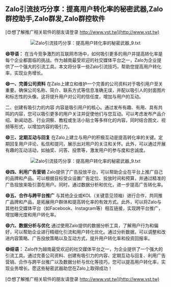 ## **Zalo引流技巧分享：提高用户转化率的秘密武器,Zalo群控助手,Zalo群发,Zalo群控软件**

[😍想了解推广相关软件的朋友请登录 http://www.vst.tw](http://www.vst.tw)

 <center><img src="https://vst.tw/MP4/tuiguang/png/0.png" alt="Zalo引流技巧分享：提高用户转化率的秘密武器_9.txt"></center>

**😄导语：**
在当今竞争激烈的互联网市场中，如何吸引更多的用户并提高转化率是每个企业都面临的挑战。作为越南最受欢迎的社交媒体平台之一，Zalo为企业提供了一个强大的引流工具。本文将分享一些Zalo引流技巧，帮助您提高用户转化率，实现业务增长。

**😄一、完善公司资料**
在Zalo上建立和维护一个完善的公司资料对于吸引用户至关重要。确保公司名称、简介、联系方式等信息准确无误，并配以吸引人的封面图片和标志性的头像。这将提升用户对公司的信任度，增加与用户的互动。

二、创建有吸引力的内容
内容是吸引用户的核心。通过发布有趣、有用、具有共鸣的内容，您可以吸引更多的用户关注并促使他们与您互动。可以考虑发布产品介绍、新闻动态、行业洞察、教程或生活小贴士等多样化的内容，同时结合图文、视频等形式，以增加内容的吸引力。

**😄三、定期互动与回复**
在Zalo上建立与用户的积极互动是提高转化率的关键。定期回复用户评论、私信和提问，展示出对用户的关注和关怀。此外，可以通过开展有趣的互动活动，如抽奖、问答、投票等，激发用户的参与度和忠诚度。

 <center><img src="https://vst.tw/MP4/tuiguang/png/8.png" alt="Zalo引流技巧分享：提高用户转化率的秘密武器_9.txt"></center>

**😄四、利用广告营销**
Zalo提供了广告投放平台，可以帮助企业在平台上推广自己的品牌和产品。可以根据目标受众设置广告定位、投放时间和预算，并通过精准的广告投放来吸引潜在用户。同时，通过数据分析和优化，进一步提高广告转化率。

**😄五、合作与跨平台推广**
与其他企业或KOL（关键意见领袖）进行合作，共同推广品牌和产品，是拓展用户群体和提高转化率的有效方式。此外，可以将Zalo与其他社交媒体平台（如Facebook、Instagram等）相互链接，实现跨平台推广，增加曝光度和用户转化率。

**😄六、数据分析与优化**
通过使用Zalo提供的数据分析工具，了解用户行为和偏好，可以帮助企业进行精细化引流和用户转化优化。通过分析数据，可以调整和改进内容策略、广告投放策略以及互动方式，提升用户转化率和投资回报率。

**😄结语：**
Zalo作为越南最受欢迎的社交媒体平台之一，为企业提供了一个强大的引流工具。通过完善公司资料、创建有吸引力的内容、定期互动与回复、利用广告营销、合作与跨平台推广以及数据分析与优化等技巧，您可以提高用户转化率，实现业务增长。愿这些秘密武器助您在Zalo上取得成功！

[😍想了解推广相关软件的朋友请登录 http://www.vst.tw](http://www.vst.tw)



